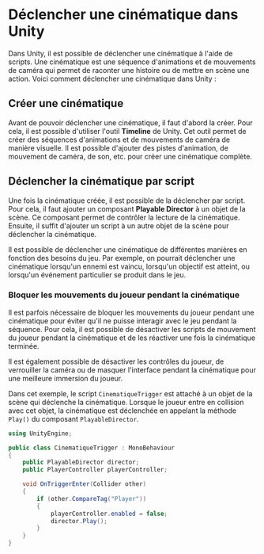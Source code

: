 # Déclencher une cinématique dans Unity

Dans Unity, il est possible de déclencher une cinématique à l'aide de scripts. Une cinématique est une séquence d'animations et de mouvements de caméra qui permet de raconter une histoire ou de mettre en scène une action. Voici comment déclencher une cinématique dans Unity :

## Créer une cinématique

Avant de pouvoir déclencher une cinématique, il faut d'abord la créer. Pour cela, il est possible d'utiliser l'outil **Timeline** de Unity. Cet outil permet de créer des séquences d'animations et de mouvements de caméra de manière visuelle. Il est possible d'ajouter des pistes d'animation, de mouvement de caméra, de son, etc. pour créer une cinématique complète.

## Déclencher la cinématique par script

Une fois la cinématique créée, il est possible de la déclencher par script. Pour cela, il faut ajouter un composant **Playable Director** à un objet de la scène. Ce composant permet de contrôler la lecture de la cinématique. Ensuite, il suffit d'ajouter un script à un autre objet de la scène pour déclencher la cinématique.

Il est possible de déclencher une cinématique de différentes manières en fonction des besoins du jeu. Par exemple, on pourrait déclencher une cinématique lorsqu'un ennemi est vaincu, lorsqu'un objectif est atteint, ou lorsqu'un événement particulier se produit dans le jeu.

### Bloquer les mouvements du joueur pendant la cinématique

Il est parfois nécessaire de bloquer les mouvements du joueur pendant une cinématique pour éviter qu'il ne puisse interagir avec le jeu pendant la séquence. Pour cela, il est possible de désactiver les scripts de mouvement du joueur pendant la cinématique et de les réactiver une fois la cinématique terminée.

Il est également possible de désactiver les contrôles du joueur, de verrouiller la caméra ou de masquer l'interface pendant la cinématique pour une meilleure immersion du joueur.

Dans cet exemple, le script `CinematiqueTrigger` est attaché à un objet de la scène qui déclenche la cinématique. Lorsque le joueur entre en collision avec cet objet, la cinématique est déclenchée en appelant la méthode `Play()` du composant `PlayableDirector`.

```csharp
using UnityEngine;

public class CinematiqueTrigger : MonoBehaviour
{
    public PlayableDirector director;
    public PlayerController playerController;

    void OnTriggerEnter(Collider other)
    {
        if (other.CompareTag("Player"))
        {
            playerController.enabled = false;
            director.Play();
        }
    }
}
```
